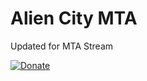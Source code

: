 # Alien City MTA

Updated for MTA Stream

[![Donate](https://img.shields.io/badge/Donate-PayPal-green.svg)](https://www.paypal.me/BlueJayL)
